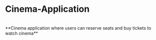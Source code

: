 # Cinema-Application

<br>
**Cinema application where users can reserve seats and buy tickets to watch cinema**


